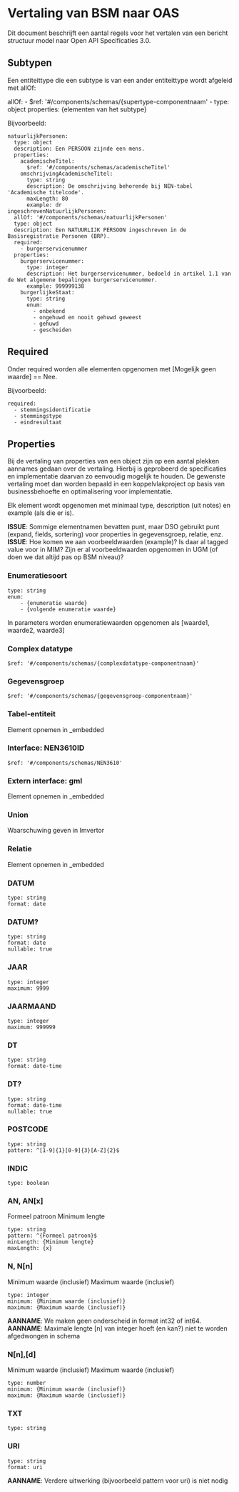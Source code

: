 # Vertaling van BSM naar OAS
Dit document beschrijft een aantal regels voor het vertalen van een bericht structuur model naar Open API Specificaties 3.0.

## Subtypen
Een entiteittype die een subtype is van een ander entiteittype wordt afgeleid met allOf:

allOf:
	- $ref: '#/components/schemas/{supertype-componentnaam'
	- type: object
	  properties:
      {elementen van het subtype}

Bijvoorbeeld:
```
natuurlijkPersonen:
  type: object
  description: Een PERSOON zijnde een mens.
  properties:
    academischeTitel:
      $ref: '#/components/schemas/academischeTitel'
    omschrijvingAcademischeTitel:
      type: string
      description: De omschrijving behorende bij NEN-tabel 'Academische titelcode'.
      maxLength: 80
      example: dr
ingeschrevenNatuurlijkPersonen:
  allOf: '#/components/schemas/natuurlijkPersonen'
  type: object
  description: Een NATUURLIJK PERSOON ingeschreven in de Basisregistratie Personen (BRP).
  required:
    - burgerservicenummer
  properties:
    burgerservicenummer:
      type: integer
      description: Het burgerservicenummer, bedoeld in artikel 1.1 van de Wet algemene bepalingen burgerservicenummer.
      example: 999999138
    burgerlijkeStaat:
      type: string
      enum:
        - onbekend
        - ongehuwd en nooit gehuwd geweest
        - gehuwd
        - gescheiden
```

## Required
Onder required worden alle elementen opgenomen met [Mogelijk geen waarde] == Nee.

Bijvoorbeeld:
```
required:
  - stemmingsidentificatie
  - stemmingstype
  - eindresultaat
```

## Properties
Bij de vertaling van properties van een object zijn op een aantal plekken aannames gedaan over de vertaling. Hierbij is geprobeerd de specificaties en implementatie daarvan zo eenvoudig mogelijk te houden. De gewenste vertaling moet dan worden bepaald in een koppelvlakproject op basis van businessbehoefte en optimalisering voor implementatie.

Elk element wordt opgenomen met minimaal type, description (uit notes) en example (als die er is).

__ISSUE__: Sommige elementnamen bevatten punt, maar DSO gebruikt punt (expand, fields, sortering) voor properties in gegevensgroep, relatie, enz.
__ISSUE__: Hoe komen we aan voorbeeldwaarden (example)? Is daar al tagged value voor in MIM? Zijn er al voorbeeldwaarden opgenomen in UGM (of doen we dat altijd pas op BSM niveau)?

### Enumeratiesoort
```
type: string
enum:
	- {enumeratie waarde}
	- {volgende enumeratie waarde}
```
In parameters worden enumeratiewaarden opgenomen als [waarde1, waarde2, waarde3]

### Complex datatype
```
$ref: '#/components/schemas/{complexdatatype-componentnaam}'
```


### Gegevensgroep
```
$ref: '#/components/schemas/{gegevensgroep-componentnaam}'
```

### Tabel-entiteit
Element opnemen in \_embedded

### Interface: NEN3610ID
```
$ref: '#/components/schemas/NEN3610'
```

### Extern interface: gml
Element opnemen in \_embedded

### Union
Waarschuwing geven in Imvertor

### Relatie
Element opnemen in \_embedded

### DATUM
```
type: string
format: date
```

### DATUM?
```
type: string
format: date
nullable: true
```

### JAAR
```
type: integer
maximum: 9999
```

### JAARMAAND
```
type: integer
maximum: 999999
```

### DT
```
type: string
format: date-time
```

### DT?
```
type: string
format: date-time
nullable: true
```

### POSTCODE
```
type: string
pattern: ^[1-9]{1}[0-9]{3}[A-Z]{2}$
```


### INDIC
```
type: boolean
```

### AN, AN[x]
Formeel patroon
Minimum lengte

```
type: string
pattern: ^{Formeel patroon}$
minLength: {Minimum lengte}
maxLength: {x}
```

### N, N[n]
Minimum waarde (inclusief)
Maximum waarde (inclusief)

```
type: integer
minimum: {Minimum waarde (inclusief)}
maximum: {Maximum waarde (inclusief)}
```
__AANNAME__: We maken geen onderscheid in format int32 of int64.
__AANNAME__: Maximale lengte [n] van integer hoeft (en kan?) niet te worden afgedwongen in schema

### N[n],[d]
Minimum waarde (inclusief)
Maximum waarde (inclusief)

```
type: number
minimum: {Minimum waarde (inclusief)}
maximum: {Maximum waarde (inclusief)}
```

### TXT
```
type: string
```

### URI
```
type: string
format: uri
```
__AANNAME__: Verdere uitwerking (bijvoorbeeld pattern voor uri) is niet nodig
